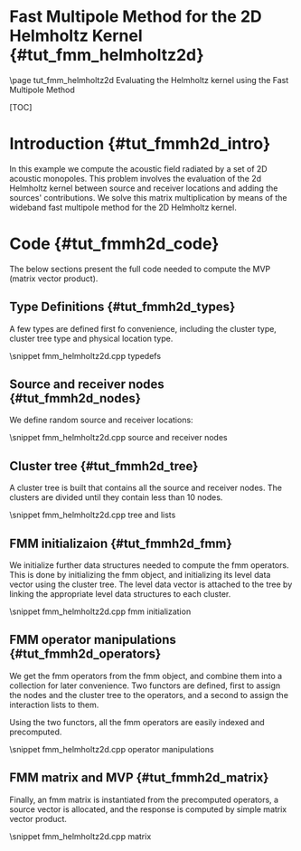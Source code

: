 Fast Multipole Method for the 2D Helmholtz Kernel {#tut_fmm_helmholtz2d}
=================================================

\page tut_fmm_helmholtz2d Evaluating the Helmholtz kernel using the Fast Multipole Method

[TOC]

Introduction {#tut_fmmh2d_intro}
============

In this example we compute the acoustic field radiated by a set of 2D acoustic 
monopoles.
This problem involves the evaluation of the 2d Helmholtz kernel between source and
receiver locations and adding the sources' contributions.
We solve this matrix multiplication by means of the wideband fast multipole method
for the 2D Helmholtz kernel.


Code {#tut_fmmh2d_code}
====

The below sections present the full code needed to compute the MVP (matrix vector product).

Type Definitions {#tut_fmmh2d_types}
----------------

A few types are defined first fo convenience, including the cluster type,
 cluster tree type and physical location type.

\snippet fmm_helmholtz2d.cpp typedefs

Source and receiver nodes  {#tut_fmmh2d_nodes}
-------------------------

We define random source and receiver locations:

\snippet fmm_helmholtz2d.cpp source and receiver nodes

Cluster tree  {#tut_fmmh2d_tree}
------------

A cluster tree is built that contains all the source and receiver nodes.
The clusters are divided until they contain less than 10 nodes.

\snippet fmm_helmholtz2d.cpp tree and lists

FMM initializaion {#tut_fmmh2d_fmm}
-----------------

We initialize further data structures needed to compute the fmm operators.
This is done by initializing the fmm object, and initializing its level data vector using the cluster tree.
The level data vector is attached to the tree by linking the appropriate level data structures to each cluster.


\snippet fmm_helmholtz2d.cpp fmm initialization

FMM operator manipulations  {#tut_fmmh2d_operators}
--------------------------

We get the fmm operators from the fmm object, and combine them into a collection for later convenience.
Two functors are defined, first to assign the nodes and the cluster tree to the operators, and a second to assign the interaction lists to them.

Using the two functors, all the fmm operators are easily indexed and precomputed.


\snippet fmm_helmholtz2d.cpp operator manipulations

FMM matrix and MVP  {#tut_fmmh2d_matrix}
------------------

Finally, an fmm matrix is instantiated from the precomputed operators, a source vector is allocated, and the response is computed by simple matrix vector product.

\snippet fmm_helmholtz2d.cpp matrix

